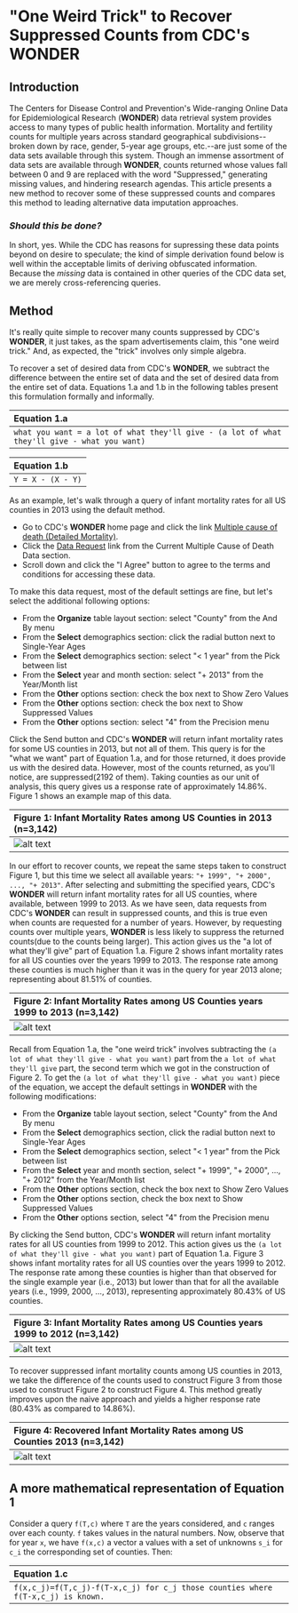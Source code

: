 # "One Weird Trick" to Recover Suppressed Counts from CDC's **WONDER**

## Introduction
The Centers for Disease Control and Prevention's Wide-ranging Online Data for Epidemiological Research (**WONDER**) data retrieval system provides access to many types of public health information. Mortality and fertility counts for multiple years across standard geographical subdivisions--broken down by race, gender, 5-year age groups, etc.--are just some of the data sets available through this system. Though an immense assortment of data sets are available through **WONDER**, counts returned whose values fall between 0 and 9 are replaced with the word "Suppressed," generating missing values, and hindering research agendas. This article presents a new method to recover some of these suppressed counts and compares this method to leading alternative data imputation approaches.

### *Should this be done?*

In short, yes. While the CDC has reasons for supressing these data points beyond on desire to speculate; the kind of simple derivation found below is well within the acceptable limits of deriving obfuscated information. Because the *missing* data is contained in other queries of the CDC data set, we are merely cross-referencing queries. 

## Method
It's really quite simple to recover many counts suppressed by CDC's **WONDER**, it just takes, as the spam advertisements claim, this "one weird trick." And, as expected, the "trick" involves only simple algebra. 

To recover a set of desired data from CDC's **WONDER**, we subtract the difference between the entire set of data and the set of desired data from the entire set of data. Equations 1.a and 1.b in the following tables present this formulation formally and informally.

| Equation 1.a                                                                       |
|:-----------------------------------------------------------------------------------|
| `what you want = a lot of what they'll give - (a lot of what they'll give - what you want)`|

| Equation 1.b  |
|:--------------|
|`Y = X - (X - Y)`|

As an example, let's walk through a query of infant mortality rates for all US counties in 2013 using the default method. 
* Go to CDC's **WONDER** home page and click the link [Multiple cause of death (Detailed Mortality)](http://**wonder**.cdc.gov/mcd.html). 
* Click the [Data Request](http://**wonder**.cdc.gov/mcd-icd10.html) link from the Current Multiple Cause of Death Data section. 
* Scroll down and click the "I Agree" button to agree to the terms and conditions for accessing these data. 

To make this data request, most of the default settings are fine, but let's select the additional following options: 
* From the **Organize** table layout section: select "County" from the And By menu
* From the **Select** demographics section: click the radial button next to Single-Year Ages
* From the **Select** demographics section: select "< 1 year" from the Pick between list
* From the **Select** year and month section: select "+ 2013" from the Year/Month list
* From the **Other** options section: check the box next to Show Zero Values
* From the **Other** options section: check the box next to Show Suppressed Values
* From the **Other** options section: select "4" from the Precision menu

Click the Send button and CDC's **WONDER** will return infant mortality rates for some US counties in 2013, but not all of them. This query is for the "what we want" part of Equation 1.a, and for those returned, it does provide us with the desired data. However, most of the counts returned, as you'll notice, are suppressed(2192 of them). Taking counties as our unit of analysis, this query gives us a response rate of approximately 14.86%. Figure 1 shows an example map of this data.

| Figure 1: Infant Mortality Rates among US Counties in 2013 (n=3,142) |
|:---------------------------------------------------------------------|
|![alt text](https://cloud.githubusercontent.com/assets/4267812/13888668/967684d4-ed10-11e5-9cf4-a0c420f658f7.png "Figure 1")|

In our effort to recover counts, we repeat the same steps taken to construct Figure 1, but this time we select all available years: `"+ 1999", "+ 2000", ..., "+ 2013"`. After selecting and submitting the specified years, CDC's **WONDER** will return infant mortality rates for all US counties, where available, between 1999 to 2013. As we have seen, data requests from CDC's **WONDER** can result in suppressed counts, and this is true even when counts are requested for a number of years. However, by requesting counts over multiple years, **WONDER** is less likely to suppress the returned counts(due to the counts being larger). This action gives us the "a lot of what they'll give" part of Equation 1.a. Figure 2 shows infant mortality rates for all US counties over the years 1999 to 2013. The response rate among these counties is much higher than it was in the query for year 2013 alone; representing about 81.51% of counties.

| Figure 2: Infant Mortality Rates among US Counties years 1999 to 2013 (n=3,142) |
|:--------------------------------------------------------------------------------|
|![alt text](https://cloud.githubusercontent.com/assets/4267812/13888667/967436de-ed10-11e5-92c3-efcd1ea4d828.png "Figure 2")|

Recall from Equation 1.a, the "one weird trick" involves subtracting the `(a lot of what they'll give - what you want)` part from the `a lot of what they'll give` part, the second term which we got in the construction of Figure 2. To get the `(a lot of what they'll give - what you want)` piece of the equation, we accept the default settings in **WONDER** with the following modifications:
* From the **Organize** table layout section, select "County" from the And By menu
* From the **Select** demographics section, click the radial button next to Single-Year Ages
* From the **Select** demographics section, select "< 1 year" from the Pick between list
* From the **Select** year and month section, select "+ 1999", "+ 2000", ..., "+ 2012" from the Year/Month list
* From the **Other** options section, check the box next to Show Zero Values
* From the **Other** options section, check the box next to Show Suppressed Values
* From the **Other** options section, select "4" from the Precision menu

By clicking the Send button, CDC's **WONDER** will return infant mortality rates for all US counties from 1999 to 2012. This action gives us the `(a lot of what they'll give - what you want)` part of Equation 1.a. Figure 3 shows infant mortality rates for all US counties over the years 1999 to 2012. The response rate among these counties is higher than that observed for the single example year (i.e., 2013) but lower than that for all the available years (i.e., 1999, 2000, ..., 2013), representing approximately 80.43% of US counties.

| Figure 3: Infant Mortality Rates among US Counties years 1999 to 2012 (n=3,142) |
|:--------------------------------------------------------------------------------|
|![alt text](https://cloud.githubusercontent.com/assets/4267812/13888669/9677549a-ed10-11e5-8857-f06730e88aa4.png "Figure 3")|

To recover suppressed infant mortality counts among US counties in 2013, we take the difference of the counts used to construct Figure 3 from those used to construct Figure 2 to construct Figure 4. This method greatly improves upon the naive approach and yields a higher response rate (80.43% as compared to 14.86%). 

| Figure 4: Recovered Infant Mortality Rates among US Counties 2013 (n=3,142) |
|:--------------------------------------------------------------------------------|
|![alt text](https://cloud.githubusercontent.com/assets/4267812/13888670/9677d456-ed10-11e5-9d4a-fa1b2873e93a.png "Figure 4")|

## A more mathematical representation of Equation 1

Consider a query `f(T,c)` where `T` are the years considered, and `c` ranges over each county. `f` takes values in the natural numbers. Now, observe that for year `x`, we have `f(x,c)` a vector a values with a set of unknowns `s_i` for `c_i` the corresponding set of counties. Then:

| Equation 1.c                                                                   |
|:-------------------------------------------------------------------------------|
|`f(x,c_j)=f(T,c_j)-f(T-x,c_j) for c_j those counties where f(T-x,c_j) is known.`| 